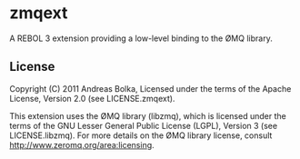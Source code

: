 zmqext
======

A REBOL 3 extension providing a low-level binding to the ØMQ library.


License
-------

Copyright (C) 2011 Andreas Bolka, Licensed under the terms of the Apache
License, Version 2.0 (see LICENSE.zmqext).

This extension uses the ØMQ library (libzmq), which is licensed under the terms
of the GNU Lesser General Public License (LGPL), Version 3 (see
LICENSE.libzmq). For more details on the ØMQ library license, consult
http://www.zeromq.org/area:licensing.
